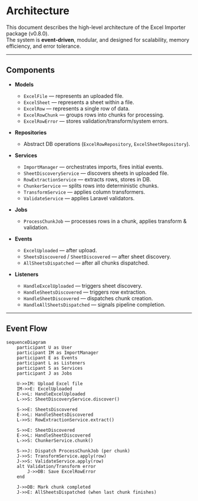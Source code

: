 # Architecture

This document describes the high-level architecture of the Excel Importer package (v0.8.0).  
The system is **event-driven**, modular, and designed for scalability, memory efficiency, and error tolerance.

---

## Components

- **Models**
  - `ExcelFile` — represents an uploaded file.
  - `ExcelSheet` — represents a sheet within a file.
  - `ExcelRow` — represents a single row of data.
  - `ExcelRowChunk` — groups rows into chunks for processing.
  - `ExcelRowError` — stores validation/transform/system errors.

- **Repositories**
  - Abstract DB operations (`ExcelRowRepository`, `ExcelSheetRepository`).

- **Services**
  - `ImportManager` — orchestrates imports, fires initial events.
  - `SheetDiscoveryService` — discovers sheets in uploaded file.
  - `RowExtractionService` — extracts rows, stores in DB.
  - `ChunkerService` — splits rows into deterministic chunks.
  - `TransformService` — applies column transformers.
  - `ValidateService` — applies Laravel validators.

- **Jobs**
  - `ProcessChunkJob` — processes rows in a chunk, applies transform & validation.

- **Events**
  - `ExcelUploaded` — after upload.
  - `SheetsDiscovered` / `SheetDiscovered` — after sheet discovery.
  - `AllSheetsDispatched` — after all chunks dispatched.

- **Listeners**
  - `HandleExcelUploaded` — triggers sheet discovery.
  - `HandleSheetsDiscovered` — triggers row extraction.
  - `HandleSheetDiscovered` — dispatches chunk creation.
  - `HandleAllSheetsDispatched` — signals pipeline completion.

---

## Event Flow

```mermaid
sequenceDiagram
    participant U as User
    participant IM as ImportManager
    participant E as Events
    participant L as Listeners
    participant S as Services
    participant J as Jobs

    U->>IM: Upload Excel file
    IM->>E: ExcelUploaded
    E->>L: HandleExcelUploaded
    L->>S: SheetDiscoveryService.discover()

    S->>E: SheetsDiscovered
    E->>L: HandleSheetsDiscovered
    L->>S: RowExtractionService.extract()

    S->>E: SheetDiscovered
    E->>L: HandleSheetDiscovered
    L->>S: ChunkerService.chunk()

    S->>J: Dispatch ProcessChunkJob (per chunk)
    J->>S: TransformService.apply(row)
    J->>S: ValidateService.apply(row)
    alt Validation/Transform error
        J->>DB: Save ExcelRowError
    end

    J->>DB: Mark chunk completed
    J->>E: AllSheetsDispatched (when last chunk finishes)
